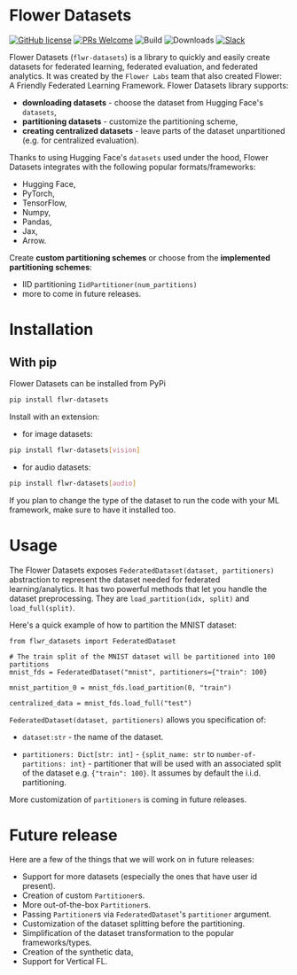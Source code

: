 # Flower Datasets

[![GitHub license](https://img.shields.io/github/license/adap/flower)](https://github.com/adap/flower/blob/main/LICENSE)
[![PRs Welcome](https://img.shields.io/badge/PRs-welcome-brightgreen.svg)](https://github.com/adap/flower/blob/main/CONTRIBUTING.md)
![Build](https://github.com/adap/flower/actions/workflows/framework.yml/badge.svg)
![Downloads](https://pepy.tech/badge/flwr)
[![Slack](https://img.shields.io/badge/Chat-Slack-red)](https://flower.dev/join-slack)

Flower Datasets (`flwr-datasets`) is a library to quickly and easily create datasets for federated learning, federated evaluation, and federated analytics. It was created by the `Flower Labs` team that also created Flower: A Friendly Federated Learning Framework. 
Flower Datasets library supports:
* **downloading datasets** - choose the dataset from Hugging Face's `datasets`,
* **partitioning datasets** - customize the partitioning scheme,
* **creating centralized datasets** - leave parts of the dataset unpartitioned (e.g. for centralized evaluation).

Thanks to using Hugging Face's `datasets` used under the hood, Flower Datasets integrates with the following popular formats/frameworks:
* Hugging Face,
* PyTorch, 
* TensorFlow, 
* Numpy, 
* Pandas, 
* Jax,
* Arrow.

Create **custom partitioning schemes** or choose from the **implemented partitioning schemes**:
* IID partitioning `IidPartitioner(num_partitions)`
* more to come in future releases.

# Installation

## With pip

Flower Datasets can be installed from PyPi

```bash
pip install flwr-datasets
```

Install with an extension:

* for image datasets:

```bash
pip install flwr-datasets[vision]
```

* for audio datasets:

```bash
pip install flwr-datasets[audio]
```

If you plan to change the type of the dataset to run the code with your ML framework, make sure to have it installed too.

# Usage

The Flower Datasets exposes `FederatedDataset(dataset, partitioners)` abstraction to represent the dataset needed for federated learning/analytics. It has two powerful methods that let you handle the dataset preprocessing. They are `load_partition(idx, split)` and `load_full(split)`.

Here's a quick example of how to partition the MNIST dataset:

```
from flwr_datasets import FederatedDataset

# The train split of the MNIST dataset will be partitioned into 100 partitions
mnist_fds = FederatedDataset("mnist", partitioners={"train": 100}

mnist_partition_0 = mnist_fds.load_partition(0, "train")

centralized_data = mnist_fds.load_full("test")
```

`FederatedDataset(dataset, partitioners)` allows you specification of:

* `dataset:str` - the name of the dataset.

* `partitioners: Dict[str: int]` - `{split_name: str` to `number-of-partitions: int}` - partitioner that will be used with an associated split of the dataset e.g. `{"train": 100}`. It assumes by default the i.i.d. partitioning.

More customization of `partitioners` is coming in future releases. 

# Future release

Here are a few of the things that we will work on in future releases:

* Support for more datasets (especially the ones that have user id present).
* Creation of custom `Partitioner`s.
* More out-of-the-box `Partitioner`s.
* Passing `Partitioner`s via `FederatedDataset`'s `partitioner` argument. 
* Customization of the dataset splitting before the partitioning.
* Simplification of the dataset transformation to the popular frameworks/types.
* Creation of the synthetic data,
* Support for Vertical FL.
